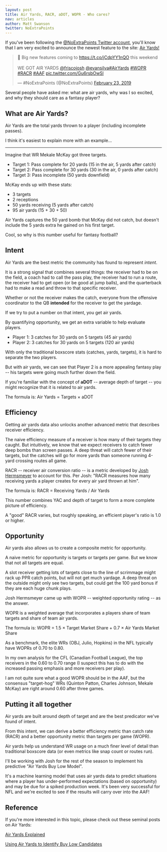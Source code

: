```yaml
---
layout: post
title: Air Yards, RACR, aDOT, WOPR - Who cares?
nav: articles
author: Matt Swanson
twitter: NoExtraPoints
---
```


If you've been following the [@NoExtraPoints Twitter account](https://twitter.com/NoExtraPoints), you'll know that I am very excited to announce the newest feature to the site: [Air Yards!](https://twitter.com/NoExtraPoints/status/1099179509599883264)

<blockquote class="twitter-tweet" data-lang="en"><p lang="en" dir="ltr">📣 Big new features coming to <a href="https://t.co/jCdpYY1nQO">https://t.co/jCdpYY1nQO</a> this weekend<br><br>WE GOT AIR YARDS <a href="https://twitter.com/friscojosh?ref_src=twsrc%5Etfw">@friscojosh</a> <a href="https://twitter.com/evansilva?ref_src=twsrc%5Etfw">@evansilva</a><a href="https://twitter.com/hashtag/AirYards?src=hash&amp;ref_src=twsrc%5Etfw">#AirYards</a> <a href="https://twitter.com/hashtag/WOPR?src=hash&amp;ref_src=twsrc%5Etfw">#WOPR</a> <a href="https://twitter.com/hashtag/RACR?src=hash&amp;ref_src=twsrc%5Etfw">#RACR</a> <a href="https://twitter.com/hashtag/AAF?src=hash&amp;ref_src=twsrc%5Etfw">#AAF</a> <a href="https://t.co/Gu6rsbOwSl">pic.twitter.com/Gu6rsbOwSl</a></p>&mdash; #NoExtraPoints (@NoExtraPoints) <a href="https://twitter.com/NoExtraPoints/status/1099179509599883264?ref_src=twsrc%5Etfw">February 23, 2019</a></blockquote>
<script async src="https://platform.twitter.com/widgets.js" charset="utf-8"></script>

Several people have asked me: what are air yards, why was I so excited, and why they should care as a fantasy player?

## What are Air Yards?

Air Yards are the total yards thrown to a player (including incomplete passes).

I think it's easiest to explain more with an example...

---

Imagine that WR Mekale McKay got three targets.

- Target 1: Pass complete for 20 yards (15 in the air, 5 yards after catch)
- Target 2: Pass complete for 30 yards (30 in the air, 0 yards after catch)
- Target 3: Pass incomplete (50 yards downfield)

McKay ends up with these stats:

- 3 targets
- 2 receptions
- 50 yards receiving (5 yards after catch)
- 95 air yards (15 + 30 + 50)

Air Yards captures the 50 yard bomb that McKay did not catch, but doesn't include the 5 yards extra he gained on his first target.

Cool, so why is this number useful for fantasy football?

## Intent

Air Yards are the best metric the community has found to represent _intent_.

It is a strong signal that combines several things: the receiver had to be on the field, a coach had to call the pass play, the receiver had to run a route, the receiver had to get open (or be good at jump balls), and the quarterback had to make a read and throw to that specific receiver.

Whether or not the receiver makes the catch, everyone from the offensive coordinator to the QB **intended** for the receiver to get the yardage.

If we try to put a number on that intent, you get air yards.

By quantifying opportunity, we get an extra variable to help evaluate players.

- Player 1: 3 catches for 30 yards on 5 targets (45 air yards)
- Player 2: 3 catches for 30 yards on 5 targets (120 air yards)

With only the traditional boxscore stats (catches, yards, targets), it is hard to separate the two players.

But with air yards, we can see that Player 2 is a more appealing fantasy play -- his targets were going much further down the field.

If you're familiar with the concept of **aDOT** -- average depth of target -- you might recognize that it is related to air yards.

The formula is: Air Yards = Targets &times; aDOT

## Efficiency

Getting air yards data also unlocks another advanced metric that describes receiver efficiency.

The naive efficiency measure of a receiver is how many of their targets they caught. But intuitively, we know that we expect receivers to catch fewer deep bombs than screen passes. A deep threat will catch fewer of their targets, but the catches will go for more yards than someone running 4-yard crossing routes all game.

RACR -- receiver air conversion ratio -- is a metric developed by [Josh Hermsmeyer](https://twitter.com/friscojosh) to account for this. Per Josh: "RACR measures how many receiving yards a player creates for every air yard thrown at him".

The formula is: RACR = Receiving Yards / Air Yards

This number combines YAC and depth of target to form a more complete picture of efficiency.

A "good" RACR varies, but roughly speaking, an efficient player's ratio is 1.0 or higher.

## Opportunity

Air yards also allows us to create a composite metric for opportunity.

A naive metric for opportunity is targets or targets per game. But we know that not all targets are equal.

A slot receiver getting lots of targets close to the line of scrimmage might rack up PPR catch points, but will not get much yardage. A deep threat on the outside might only see two targets, but could get the 100 yard bonus if they are each huge chunk plays.

Josh Hermsmeyer came up with WOPR -- weighted opportunity rating -- as the answer.

WOPR is a weighted average that incorporates a players share of team targets and share of team air yards.

The formula is: WOPR = 1.5 &times; Target Market Share + 0.7 &times; Air Yards Market Share

As a benchmark, the elite WRs (OBJ, Julio, Hopkins) in the NFL typically have WOPRs of 0.70 to 0.80.

In my own analysis for the CFL (Canadian Football League), the top receivers in the 0.60 to 0.70 range (I suspect this has to do with the increased passing emphasis and more receivers per play).

I am not quite sure what a good WOPR should be in the AAF, but the consensus "target-hog" WRs (Quinton Patton, Charles Johnson, Mekale McKay) are right around 0.60 after three games.

## Putting it all together

Air yards are built around depth of target and are the best predicator we've found of intent.

From this intent, we can derive a better efficiency metric than catch rate (RACR) and a better opportunity metric than targets per game (WOPR).

Air yards help us understand WR usage on a much finer level of detail than traditional boxscore data (or even metrics like snap count or routes run).

I'll be working with Josh for the rest of the season to implement his predictive "Air Yards Buy Low Model".

It's a machine learning model that uses air yards data to predict situations where a player has under-performed expectations (based on opportunity) and may be due for a spiked production week. It's been very successful for NFL and we're excited to see if the results will carry over into the AAF!

## Reference

If you're more interested in this topic, please check out these seminal posts on Air Yards:

[Air Yards Explained](https://www.4for4.com/fantasy-football/2018/preseason/air-yards-explained)

[Using Air Yards to Identify Buy Low Candidates](http://rotoviz.com/2017/08/159332/)
